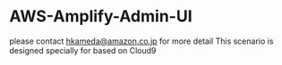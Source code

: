 # AWS-Amplify-Admin-UI

please contact hkameda@amazon.co.jp for more detail
This scenario is designed specially for based on Cloud9
